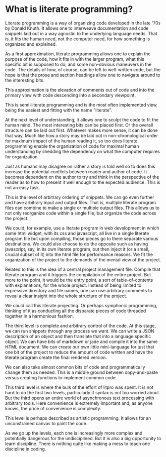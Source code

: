 # What is literate programming? 

Literate programming is a way of organizing code developed in the late '70s by
Donald Knuth. It allows one to interweave documentation and code snippets laid
out in a way agnostic to the underlying language needs. That is, it fits the
human need, not the computer need, for how something is organized and
explained. 

As a first approximation, literate programming allows one to explain the
purpose of the code, how it fits in with the larger program, what this specific
bit is supposed to do, and some non-obvious maneuvers in the code. The details
of how, of course, can be left to well-written code, but the hope is that the
prose and section headings allow one to navigate around to the interesting
bits. 

This approximation is the elevation of comments out of code and into the
primary view with code descending into a secondary viewpoint.  

This is semi-literate programming and is the most often implemented view,
being the easiest and fitting with the name "literate". 

At the next level of understanding, it allows one to sculpt the code to fit
the human mind. The most interesting bits can be placed first. Or the overall
structure can be laid out first. Whatever makes more sense, it can be done
that way. Much like how a
story may be laid out in non-chronological order for maximum impact of the
human reading it, so too does literate programming enable the organization of
code for maximal human understanding by shedding the dependency on what the
computer requires for organization. 

Just as humans may disagree on rather a story is told well so to does this increase the potential conflicts between reader and author of code. It becomes dependent on the author to try and think in the perspective of the reader as to how to present it well enough to the expected audience. This is not an easy task. 

This is the level of arbitrary ordering of snippets. We can go even further
and have arbitrary input and output files. That is, multiple literate program
files can combine to make a single or multiple output files. This allows us to
not only reorganize code within a single file, but organize the code across
the project. 

We could, for example, use a literate program in web development in which some
html widget, with its css and javascript, all live in a single literate
program file but upon compiling, those pieces go to there separate various
destinations. We could also choose to do the opposite such as having javascript,
say, in its own literate program, but then inject it (or a small, crucial
subset of it)  into the html file for performance reasons. We fit the
organization of the project to the demands of the mental view of the project. 

Related to this is the idea of a central project management file. Compile that
literate program and it triggers the compilation of the entire project. But
more to the point, it would be the entry point, a sort of table-of-contents
with explanations, for the whole project. Instead of being limited to
expressive directory and file names, one can use arbitrary comments to reveal
a clear insight into the whole structure of the project.

We could call this literate projecting. Or perhaps symphonic programming,
thinking of it as conducting all the disparate pieces of code threaded
together in a harmonious fashion.

The third level is complete and arbitrary control of the code. At this stage,
we can run snippets through any process we want. We can write a JSON
description of an object and then translate that into a language specific
object. We can have bits of markdown or jade and compile it into the same HTML
document. We can create our own little mini-language for just that one bit of
the project to reduce the amount of code written and have the literate program
create the final rendered version. 

We can also take almost common bits of code and programmatically change them
as needed. This is a middle ground between copy-and-paste versus creating
functions to implement common code.

This third level is where the bulk of the effort of litpro was spent. It is
not hard to do the first two levels, particularly if syntax is not too worried
about. But the third opens an entire world of asynchronous text processing
with arbitrary tools. Here convenience is extremely important and, as anyone
knows, the price of convenience is complexity. 

This level is perhaps described as artistic programming. It allows for an
unconstrained canvas to paint the code. 

As we go up the levels, each one is increasingly more complex and potentially
dangerous for the undisciplined. But it is also a big opportunity to learn
discipline. There is nothing quite like making a mess to teach one discipline
in coding.
